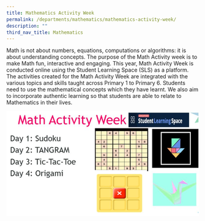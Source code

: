 ```yaml
---
title: Mathematics Activity Week
permalink: /departments/mathematics/mathematics-activity-week/
description: ""
third_nav_title: Mathematics
---
```

Math is not about numbers, equations, computations or algorithms: it is about understanding concepts. The purpose of the Math Activity week is to make Math fun, interactive and engaging. This year, Math Activity Week is conducted online using the Student Learning Space (SLS) as a platform. The activities created for the Math Activity Week are integrated with the various topics and skills taught across Primary 1 to Primary 6. Students need to use the mathematical concepts which they have learnt. We also aim to incorporate authentic learning so that students are able to relate to Mathematics in their lives.

![](/images/Math%20Activity%20Week%20SLS%20Activities.jpeg)